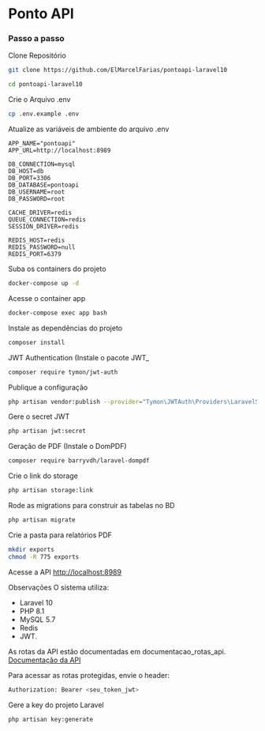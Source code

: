 
# Ponto API
### Passo a passo
Clone Repositório
```sh
git clone https://github.com/ElMarcelFarias/pontoapi-laravel10
```
```sh
cd pontoapi-laravel10
```


Crie o Arquivo .env
```sh
cp .env.example .env
```


Atualize as variáveis de ambiente do arquivo .env
```dosini
APP_NAME="pontoapi"
APP_URL=http://localhost:8989

DB_CONNECTION=mysql
DB_HOST=db
DB_PORT=3306
DB_DATABASE=pontoapi
DB_USERNAME=root
DB_PASSWORD=root

CACHE_DRIVER=redis
QUEUE_CONNECTION=redis
SESSION_DRIVER=redis

REDIS_HOST=redis
REDIS_PASSWORD=null
REDIS_PORT=6379
```


Suba os containers do projeto
```sh
docker-compose up -d
```


Acesse o container app
```sh
docker-compose exec app bash
```


Instale as dependências do projeto
```sh
composer install
```

JWT Authentication (Instale o pacote JWT_
```sh
composer require tymon/jwt-auth
```

Publique a configuração
```sh
php artisan vendor:publish --provider="Tymon\JWTAuth\Providers\LaravelServiceProvider"
```

Gere o secret JWT
```sh
php artisan jwt:secret
```

Geração de PDF (Instale o DomPDF)
```sh
composer require barryvdh/laravel-dompdf
```

Crie o link do storage
```sh
php artisan storage:link
```

Rode as migrations para construir as tabelas no BD
```sh
php artisan migrate
```

Crie a pasta para relatórios PDF
```sh
mkdir exports
chmod -R 775 exports
```

Acesse a API
[http://localhost:8989](http://localhost:8989)

Observações
O sistema utiliza:
* Laravel 10
* PHP 8.1
* MySQL 5.7
* Redis
* JWT.

As rotas da API estão documentadas em documentacao_rotas_api.
[Documentação da API](https://github.com/ElMarcelFarias/pontoapi-laravel10/blob/master/documentacao_rotas_api.md)

Para acessar as rotas protegidas, envie o header:

```sh
Authorization: Bearer <seu_token_jwt>
```

Gere a key do projeto Laravel
```sh
php artisan key:generate
```

